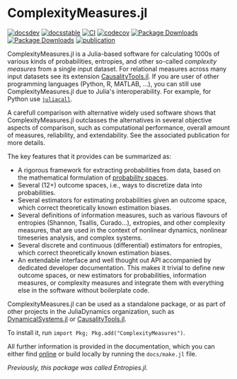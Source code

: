 # ComplexityMeasures.jl

[![docsdev](https://img.shields.io/badge/docs-dev-lightblue.svg)](https://juliadynamics.github.io/DynamicalSystemsDocs.jl/complexitymeasures/dev/)
[![docsstable](https://img.shields.io/badge/docs-stable-blue.svg)](https://juliadynamics.github.io/DynamicalSystemsDocs.jl/complexitymeasures/stable/)
[![CI](https://github.com/juliadynamics/ComplexityMeasures.jl/workflows/CI/badge.svg)](https://github.com/JuliaDynamics/ComplexityMeasures.jl/actions)
[![codecov](https://codecov.io/gh/JuliaDynamics/ComplexityMeasures.jl/branch/main/graph/badge.svg?token=6XlPGg5nRG)](https://codecov.io/gh/JuliaDynamics/ComplexityMeasures.jl)
[![Package Downloads](https://img.shields.io/badge/dynamic/json?url=http%3A%2F%2Fjuliapkgstats.com%2Fapi%2Fv1%2Ftotal_downloads%2FComplexityMeasures&query=total_requests&label=Downloads)](http://juliapkgstats.com/pkg/ComplexityMeasures)
[![Package Downloads](https://img.shields.io/badge/dynamic/json?url=http%3A%2F%2Fjuliapkgstats.com%2Fapi%2Fv1%2Ftotal_downloads%2FEntropies&query=total_requests&label=Downloads%20(Entropies))](http://juliapkgstats.com/pkg/Entropies)
[![publication](https://img.shields.io/badge/publication-arXiv.2406.05011-blueviolet.svg)](https://doi.org/10.48550/arXiv.2406.05011)

ComplexityMeasures.jl is a Julia-based software for calculating 1000s of various kinds of
probabilities, entropies, and other so-called _complexity measures_ from a single input dataset. For relational measures across many input datasets see its extension [CausalityTools.jl](https://juliadynamics.github.io/CausalityTools.jl/dev/).
If you are user of other programming languages (Python, R, MATLAB, ...),
you can still use ComplexityMeasures.jl due to Julia's interoperability.
For example, for Python use [`juliacall`](https://pypi.org/project/juliacall/).

A carefull comparison with alternative widely used software shows that ComplexityMeasures.jl outclasses the alternatives in several objective aspects of comparison, such as computational performance, overall amount of measures, reliability, and extendability. See the associated publication for more details.

The key features that it provides can be summarized as:

- A rigorous framework for extracting probabilities from data, based on the mathematical formulation of [probability spaces](https://en.wikipedia.org/wiki/Probability_space).
- Several (12+) outcome spaces, i.e., ways to discretize data into probabilities.
- Several estimators for estimating probabilities given an outcome space, which correct theoretically known estimation biases.
- Several definitions of information measures, such as various flavours of entropies (Shannon, Tsallis, Curado...), extropies, and other complexity measures, that are used in the context of nonlinear dynamics, nonlinear timeseries analysis, and complex systems.
- Several discrete and continuous (differential) estimators for entropies, which correct theoretically known estimation biases.
- An extendable interface and well thought out API accompanied by dedicated developer documentation. This makes it trivial to define new outcome spaces, or new estimators for probabilities, information measures, or complexity measures and integrate them with everything else in the software without boilerplate code.

ComplexityMeasures.jl can be used as a standalone package, or as part of other projects in the JuliaDynamics organization, such as [DynamicalSystems.jl](https://juliadynamics.github.io/DynamicalSystemsDocs.jl/dynamicalsystems/dev/) or [CausalityTools.jl](https://juliadynamics.github.io/CausalityTools.jl/dev/).

To install it, run `import Pkg; Pkg.add("ComplexityMeasures")`.

All further information is provided in the documentation, which you can either find [online](https://juliadynamics.github.io/DynamicalSystemsDocs.jl/complexitymeasures/stable/) or build locally by running the `docs/make.jl` file.

_Previously, this package was called Entropies.jl._
